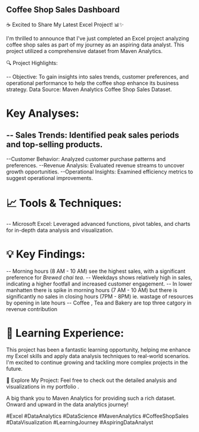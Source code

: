 ## Coffee Shop Sales Dashboard

☕ Excited to Share My Latest Excel Project! 📊✨

I'm thrilled to announce that I've just completed an Excel project analyzing coffee shop sales as part of my journey as an aspiring data analyst. This project utilized a comprehensive dataset from Maven Analytics.

🔍 Project Highlights:

-- Objective: To gain insights into sales trends, customer preferences, and operational performance to help the coffee shop enhance its business strategy.
Data Source: Maven Analytics Coffee Shop Sales Dataset.

# Key Analyses:
-- Sales Trends: Identified peak sales periods and top-selling products.
--
--Customer Behavior: Analyzed customer purchase patterns and preferences.
--Revenue Analysis: Evaluated revenue streams to uncover growth opportunities.
--Operational Insights: Examined efficiency metrics to suggest operational improvements.

# 📈 Tools & Techniques:
-- Microsoft Excel: Leveraged advanced functions, pivot tables, and charts for in-depth data analysis and visualization.

# 💡 Key Findings:
-- Morning hours (8 AM - 10 AM) see the highest sales, with a significant preference for *Brewed chai tea*.
-- Weekdays shows relatively high in sales, indicating a higher footfall and increased customer engagement.
-- In lower manhatten there is spike in morning hours (7 AM - 10 AM) but there is significantly no sales in closing hours (7PM - 8PM) ie. wastage of resources by opening in late hours
-- Coffee , Tea and Bakery are top three catgory in revenue contribution

# 🌟 Learning Experience:
This project has been a fantastic learning opportunity, helping me enhance my Excel skills and apply data analysis techniques to real-world scenarios. I'm excited to continue growing and tackling more complex projects in the future.

🔗 Explore My Project:
Feel free to check out the detailed analysis and visualizations in my portfolio .

A big thank you to Maven Analytics for providing such a rich dataset. Onward and upward in the data analytics journey!

#Excel #DataAnalytics #DataScience #MavenAnalytics #CoffeeShopSales #DataVisualization #LearningJourney #AspiringDataAnalyst
